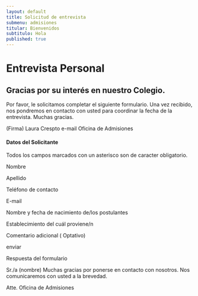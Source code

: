 ```yaml
---
layout: default
title: Solicitud de entrevista
submenu: admisiones
titular: Bienvenidos
subtitulo: Hola
published: true
---
```


# Entrevista Personal

## Gracias por su interés en nuestro Colegio. 

Por favor, le solicitamos completar el siguiente formulario. Una vez recibido, nos pondremos en contacto con usted para coordinar la fecha de la entrevista. 
Muchas gracias. 

(Firma)
Laura Crespto
e-mail
Oficina de Admisiones


#### Datos del Solicitante
Todos los campos marcados con un asterisco son de caracter obligatorio.

Nombre

Apellido

Teléfono de contacto

E-mail

Nombre y fecha de nacimiento de/los postulantes 

Establecimiento del cuál proviene/n

Comentario adicional ( Optativo)

enviar


Respuesta del formulario

Sr./a (nombre)
Muchas gracias por ponerse en contacto con nosotros. Nos comunicaremos con usted a la brevedad.

Atte.
Oficina de Admisiones